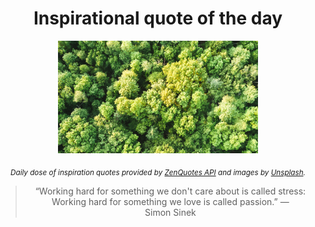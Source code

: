 
<div align="center">

# Inspirational quote of the day

<img src="./data/photo.jpeg" alt="Beautiful nature photo" width="320" height="180">

<sub><i>Daily dose of inspiration quotes provided by [ZenQuotes API](https://zenquotes.io/) and images by [Unsplash](https://unsplash.com/).</i></sub>


<blockquote>&ldquo;Working hard for something we don't care about is called stress: Working hard for something we love is called passion.&rdquo; &mdash; <footer>Simon Sinek</footer></blockquote>

</div>
